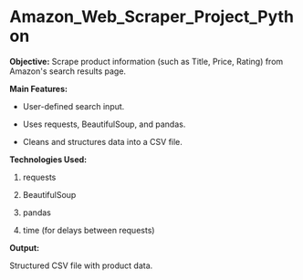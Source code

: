 # Amazon_Web_Scraper_Project_Python

**Objective:**
Scrape product information (such as Title, Price, Rating) from Amazon's search results page.

**Main Features:**

- User-defined search input.

- Uses requests, BeautifulSoup, and pandas.

- Cleans and structures data into a CSV file.

**Technologies Used:**

1. requests

2. BeautifulSoup

3. pandas

4. time (for delays between requests)

**Output:**

Structured CSV file with product data.
